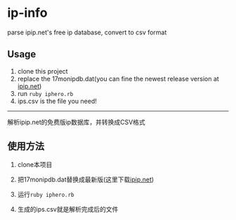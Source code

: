 # ip-info

parse ipip.net's free ip database, convert to csv format

## Usage

1. clone this project
2. replace the 17monipdb.dat(you can fine the newest release version at [ipip.net](https://www.ipip.net/index.html#down))
3. run `ruby iphero.rb`
4. ips.csv is the file you need!

---

解析ipip.net的免费版ip数据库，并转换成CSV格式

## 使用方法

1. clone本项目

2. 把17monipdb.dat替换成最新版(这里下载[ipip.net](https://www.ipip.net/index.html#down))

3. 运行```ruby iphero.rb```

4. 生成的ips.csv就是解析完成后的文件
